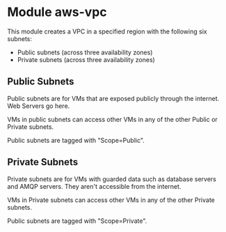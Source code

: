 # Module aws-vpc

This module creates a VPC in a specified region with the following six subnets:

* Public subnets (across three availability zones)
* Private subnets (across three availability zones)

## Public Subnets

Public subnets are for VMs that are exposed publicly through the internet.  Web Servers go here.

VMs in public subnets can access other VMs in any of the other Public or Private subnets.

Public subnets are tagged with "Scope=Public".

## Private Subnets

Private subnets are for VMs with guarded data such as database servers and AMQP servers. They aren't accessible from the internet.

VMs in Private subnets can access other VMs in any of the other Private subnets.

Public subnets are tagged with "Scope=Private".
